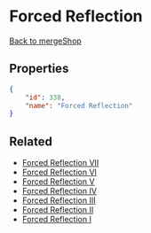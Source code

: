 # Forced Reflection

<no description available>

[Back to mergeShop](../merge-shops.md)

## Properties

```json
{
    "id": 338,
    "name": "Forced Reflection"
}
```

## Related

- [Forced Reflection VII](../items/20074-forced-reflection-vii.md)
- [Forced Reflection VI](../items/20073-forced-reflection-vi.md)
- [Forced Reflection V](../items/20072-forced-reflection-v.md)
- [Forced Reflection IV](../items/20071-forced-reflection-iv.md)
- [Forced Reflection III](../items/20070-forced-reflection-iii.md)
- [Forced Reflection II](../items/20069-forced-reflection-ii.md)
- [Forced Reflection I](../items/20068-forced-reflection-i.md)

